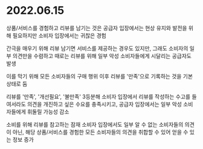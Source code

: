 # 2022.06.15

상품/서비스를 경험하고 리뷰를 남기는 것은 공급자 입장에서는 현상 유지와 발전을 위해 필요하지만 소비자 입장에서는 귀찮은 경험

간극을 매우기 위해 리뷰 남기면 서비스를 제공하는 경우도 있지만, 그래도 소비자의 일부 의견만을 수렴하고 때로는 리뷰를 위해 일부 악성 소비자들에게 시달리는 공급자도 발생

이를 막기 위해 모든 소비자들의 구매 행위 이후 리뷰를 '만족'으로 기록하는 것을 기본 상태로 둠

리뷰를 '만족', '개선필요', '불만족' 3등분해 소비자 입장에서 리뷰를 작성하는 수고를 들여서라도 의견을 개진하고 싶은 수요를 충족시키고, 공급자 입장에서는 일부 악성 소비자들에게 휘둘릴 가능성 감소

소비를 위해 리뷰를 참고하는 잠재 소비자 입장에서도 일부 알 수 없는 소비자들의 의견이 아닌, 해당 상품/서비스를 경험한 모든 소비자들의 의견을 취합할 수 있어 얻을 수 있는 정보 증가

